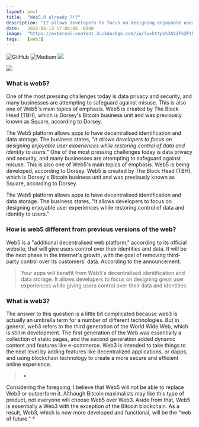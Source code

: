 ```yaml
---
layout: post
title:  "Web5.0 already ?!?"
description: "It allows developers to focus on designing enjoyable user experiences while restoring control of data and identity to users."
date:   2022-06-13 17:00:45 -0800
image:  "https://external-content.duckduckgo.com/iu/?u=https%3A%2F%2Fthumbs.dreamstime.com%2Fb%2Fneon-bitcoin-logo-crypto-currency-illuminated-glowing-icon-sign-digital-money-investment-concept-block-chain-finance-symbol-vector-110685190.jpg&f=1&nofb=1"
tags:   [web3]
---
```



![GitHub](https://img.shields.io/badge/github-%23121011.svg?style=for-the-badge&logo=github&logoColor=white)
![Medium](https://img.shields.io/badge/Medium-12100E?style=for-the-badge&logo=medium&logoColor=white)
![](https://i.ibb.co/Lx8cjsJ/Tweet-by-Snoop-Dogg.png)

![](https://i.ibb.co/RThv7s5/Tweet-by-mass-min-GAOGAO.png)
### What is web5?
One of the most pressing challenges today is data privacy and security, and many businesses are attempting to safeguard against misuse. This is also one of Web5's main topics of emphasis. Web5 is created by The Block Head (TBH), which is Dorsey's Bitcoin business unit and was previously known as Square, according to Dorsey.

The Web5 platform allows apps to have decentralised identification and data storage. The business states, *"It allows developers to focus on designing enjoyable user experiences while restoring control of data and identity to users."* One of the most pressing challenges today is data privacy and security, and many businesses are attempting to safeguard against misuse. This is also one of Web5's main topics of emphasis. Web5 is being developed, according to Dorsey.
Web5 is created by The Block Head (TBH), which is Dorsey's Bitcoin business unit and was previously known as Square, according to Dorsey.

The Web5 platform allows apps to have decentralised identification and data storage. The business states, "It allows developers to focus on designing enjoyable user experiences while restoring control of data and identity to users."



### How is web5 different from previous versions of the web?
Web5 is a "additional decentralised web platform," according to its official website, that will give users control over their identities and data. It will be the next phase in the internet's growth, with the goal of removing third-party control over its customers' data. According to the announcement:

> Your apps will benefit from Web5's decentralised identification and data storage. It allows developers to focus on designing great user experiences while giving users control over their data and identities.


### What is web3?
The answer to this question is a little bit complicated because web3 is actually an umbrella term for a number of different technologies. But in general, web3 refers to the third generation of the World Wide Web, which is still in development. The first generation of the Web was essentially a collection of static pages, and the second generation added dynamic content and features like e-commerce. Web3 is intended to take things to the next level by adding features like decentralized applications, or dapps, and using blockchain technology to create a more secure and efficient online experience.
> *
Considering the foregoing, I believe that Web5 will not be able to replace Web3 or outperform it. Although Bitcoin maximalists may like this type of product, not everyone will choose Web5 over Web3. Aside from that, Web5 is essentially a Web3 with the exception of the Bitcoin blockchain. As a result, Web3, which is now more developed and functional, will be the "web of future."
*
